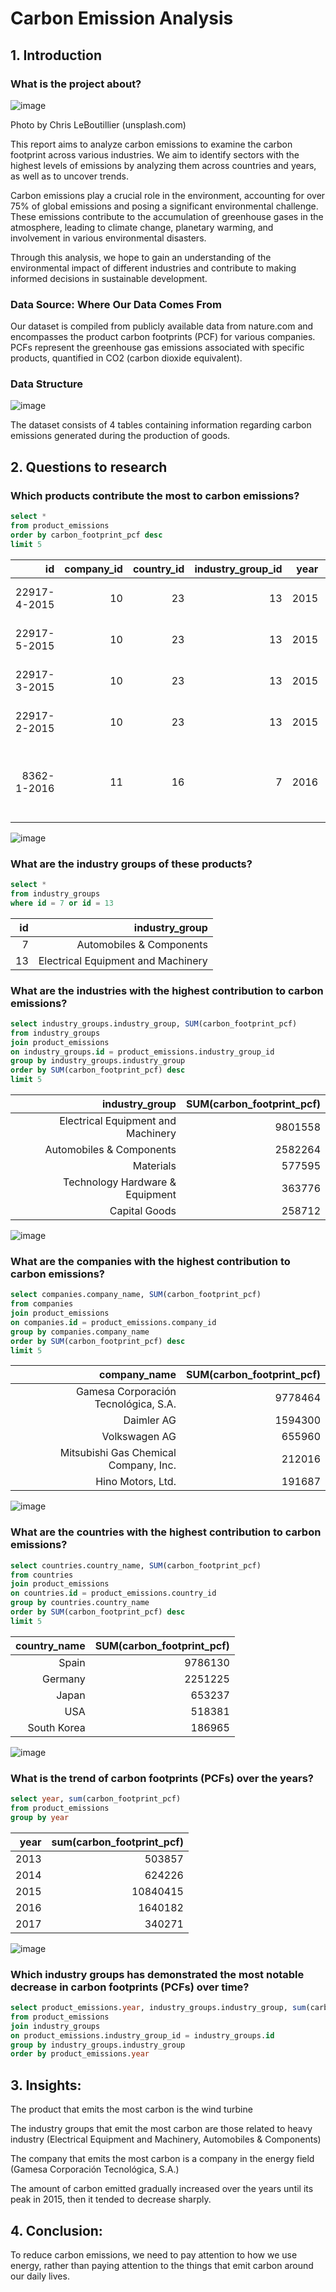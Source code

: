 # Carbon Emission Analysis

## 1. Introduction

### What is the project about?

![image](https://cdn.prod.website-files.com/63d2626cedcc41357cddabdf/664b69922ce036842dd8a5d0_chris-leboutillier-TUJud0AWAPI-unsplash-p-800.webp)

Photo by Chris LeBoutillier (unsplash.com)

This report aims to analyze carbon emissions to examine the carbon footprint across various industries. We aim to identify sectors with the highest levels of emissions by analyzing them across countries and years, as well as to uncover trends.

Carbon emissions play a crucial role in the environment, accounting for over 75% of global emissions and posing a significant environmental challenge. These emissions contribute to the accumulation of greenhouse gases in the atmosphere, leading to climate change, planetary warming, and involvement in various environmental disasters.

Through this analysis, we hope to gain an understanding of the environmental impact of different industries and contribute to making informed decisions in sustainable development.

### Data Source: Where Our Data Comes From

Our dataset is compiled from publicly available data from nature.com and encompasses the product carbon footprints (PCF) for various companies. PCFs represent the greenhouse gas emissions associated with specific products, quantified in CO2 (carbon dioxide equivalent).

### Data Structure

![image](https://github.com/Tristan1918/Carbon-Emission-Analysis/assets/170103101/930e2bf0-99fc-4233-9241-056bcf6af8a4)

The dataset consists of 4 tables containing information regarding carbon emissions generated during the production of goods.

## 2. Questions to research

### Which products contribute the most to carbon emissions?

```sql
select * 
from product_emissions
order by carbon_footprint_pcf desc
limit 5
```

id           | company_id | country_id | industry_group_id | year | product_name                                                       | weight_kg | carbon_footprint_pcf | upstream_percent_total_pcf                       | operations_percent_total_pcf                     | downstream_percent_total_pcf                     | 
| -----------: | ---------: | ---------: | ----------------: | ---: | -----------------------------------------------------------------: | --------: | -------------------: | -----------------------------------------------: | -----------------------------------------------: | -----------------------------------------------: | 
| 22917-4-2015 | 10         | 23         | 13                | 2015 | Wind Turbine G128 5 Megawats                                       | 600000    | 3718044              | N/a (product with insufficient stage-level data) | N/a (product with insufficient stage-level data) | N/a (product with insufficient stage-level data) | 
| 22917-5-2015 | 10         | 23         | 13                | 2015 | Wind Turbine G132 5 Megawats                                       | 600000    | 3276187              | N/a (product with insufficient stage-level data) | N/a (product with insufficient stage-level data) | N/a (product with insufficient stage-level data) | 
| 22917-3-2015 | 10         | 23         | 13                | 2015 | Wind Turbine G114 2 Megawats                                       | 400000    | 1532608              | N/a (product with insufficient stage-level data) | N/a (product with insufficient stage-level data) | N/a (product with insufficient stage-level data) | 
| 22917-2-2015 | 10         | 23         | 13                | 2015 | Wind Turbine G90 2 Megawats                                        | 361000    | 1251625              | N/a (product with insufficient stage-level data) | N/a (product with insufficient stage-level data) | N/a (product with insufficient stage-level data) | 
| 8362-1-2016  | 11         | 16         | 7                 | 2016 | Land Cruiser Prado. FJ Cruiser. Dyna trucks. Toyoace.IMV def unit. | 2272.33   | 191687               | 2.90                                             | 0.25                                             | 96.85                                            | 

![image](https://github.com/Tristan1918/Carbon-Emission-Analysis/assets/170103101/548776b7-cb30-4867-a6e5-e3f510481f1b)

### What are the industry groups of these products?

```sql
select * 
from industry_groups
where id = 7 or id = 13
```

| id | industry_group                     | 
| -: | ---------------------------------: | 
| 7  | Automobiles & Components           | 
| 13 | Electrical Equipment and Machinery | 

### What are the industries with the highest contribution to carbon emissions?

```sql
select industry_groups.industry_group, SUM(carbon_footprint_pcf) 
from industry_groups
join product_emissions
on industry_groups.id = product_emissions.industry_group_id
group by industry_groups.industry_group
order by SUM(carbon_footprint_pcf) desc
limit 5
```

| industry_group                     | SUM(carbon_footprint_pcf) | 
| ---------------------------------: | ------------------------: | 
| Electrical Equipment and Machinery | 9801558                   | 
| Automobiles & Components           | 2582264                   | 
| Materials                          | 577595                    | 
| Technology Hardware & Equipment    | 363776                    | 
| Capital Goods                      | 258712                    | 

![image](https://github.com/Tristan1918/Carbon-Emission-Analysis/assets/170103101/f66a2976-aa3f-4f9c-a814-2a1b9af5a8bb)

### What are the companies with the highest contribution to carbon emissions?

```sql
select companies.company_name, SUM(carbon_footprint_pcf) 
from companies
join product_emissions
on companies.id = product_emissions.company_id
group by companies.company_name
order by SUM(carbon_footprint_pcf) desc
limit 5
```

| company_name                            | SUM(carbon_footprint_pcf) | 
| --------------------------------------: | ------------------------: | 
| Gamesa Corporación Tecnológica, S.A.  | 9778464                   | 
| Daimler AG                              | 1594300                   | 
| Volkswagen AG                           | 655960                    | 
| Mitsubishi Gas Chemical Company, Inc. | 212016                    | 
| Hino Motors, Ltd.                     | 191687                    | 

![image](https://github.com/Tristan1918/Carbon-Emission-Analysis/assets/170103101/eaf04163-9a21-431e-9450-39fe489741e9)

### What are the countries with the highest contribution to carbon emissions?

```sql
select countries.country_name, SUM(carbon_footprint_pcf)
from countries
join product_emissions
on countries.id = product_emissions.country_id
group by countries.country_name
order by SUM(carbon_footprint_pcf) desc
limit 5
```

| country_name | SUM(carbon_footprint_pcf) | 
| -----------: | ------------------------: | 
| Spain        | 9786130                   | 
| Germany      | 2251225                   | 
| Japan        | 653237                    | 
| USA          | 518381                    | 
| South Korea  | 186965                    | 

![image](https://github.com/Tristan1918/Carbon-Emission-Analysis/assets/170103101/1e4c43e9-1986-443d-b209-b9ba8abb5689)

### What is the trend of carbon footprints (PCFs) over the years?
 ```sql
select year, sum(carbon_footprint_pcf)
from product_emissions
group by year
```

| year | sum(carbon_footprint_pcf) | 
| ---: | ------------------------: | 
| 2013 | 503857                    | 
| 2014 | 624226                    | 
| 2015 | 10840415                  | 
| 2016 | 1640182                   | 
| 2017 | 340271                    | 

![image](https://github.com/Tristan1918/Carbon-Emission-Analysis/assets/170103101/99afc7df-9826-498f-8706-9b1674040630)

### Which industry groups has demonstrated the most notable decrease in carbon footprints (PCFs) over time?

```sql
select product_emissions.year, industry_groups.industry_group, sum(carbon_footprint_pcf)
from product_emissions
join industry_groups
on product_emissions.industry_group_id = industry_groups.id
group by industry_groups.industry_group
order by product_emissions.year
```

## 3. Insights:

The product that emits the most carbon is the wind turbine

The industry groups that emit the most carbon are those related to heavy industry (Electrical Equipment and Machinery, Automobiles & Components)

The company that emits the most carbon is a company in the energy field (Gamesa Corporación Tecnológica, S.A.)

The amount of carbon emitted gradually increased over the years until its peak in 2015, then it tended to decrease sharply.

## 4. Conclusion:

To reduce carbon emissions, we need to pay attention to how we use energy, rather than paying attention to the things that emit carbon around our daily lives.

